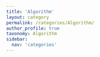 ```yaml
---
title: 'Algorithm'
layout: category
permalink: /categories/Algorithm/
author_profile: true
taxonomy: Algorithm
sidebar:
  nav: 'categories'
---
```

